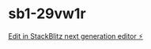 # sb1-29vw1r

[Edit in StackBlitz next generation editor ⚡️](https://stackblitz.com/~/github.com/ddaakk/sb1-29vw1r)